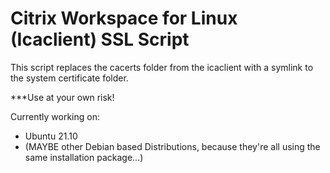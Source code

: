 # Citrix Workspace for Linux (Icaclient) SSL Script 

This script replaces the cacerts folder from the icaclient with a symlink to the system certificate folder.

***Use at your own risk!

Currently working on:

- Ubuntu 21.10
- (MAYBE other Debian based Distributions, because they're all using the same installation package...)
